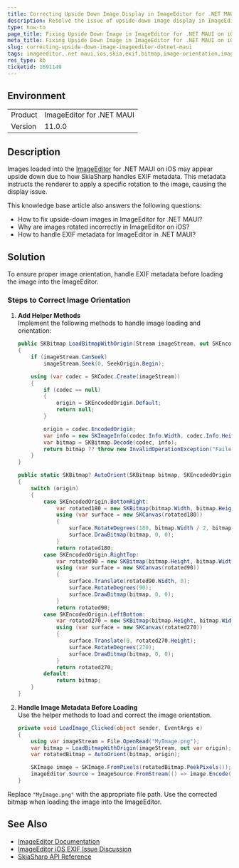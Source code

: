 ```yaml
---
title: Correcting Upside Down Image Display in ImageEditor for .NET MAUI
description: Resolve the issue of upside-down image display in ImageEditor for .NET MAUI on iOS by handling EXIF metadata.
type: how-to
page_title: Fixing Upside Down Image in ImageEditor for .NET MAUI on iOS
meta_title: Fixing Upside Down Image in ImageEditor for .NET MAUI on iOS
slug: correcting-upside-down-image-imageeditor-dotnet-maui
tags: imageeditor,.net maui,ios,skia,exif,bitmap,image-orientation,image-metadata
res_type: kb
ticketid: 1691149
---
```


## Environment

<table>
<tbody>
<tr>
<td> Product </td>
<td> ImageEditor for .NET MAUI </td>
</tr>
<tr>
<td> Version </td>
<td> 11.0.0 </td>
</tr>
</tbody>
</table>

## Description

Images loaded into the [ImageEditor](https://docs.telerik.com/devtools/maui/controls/imageeditor/overview) for .NET MAUI on iOS may appear upside down due to how SkiaSharp handles EXIF metadata. This metadata instructs the renderer to apply a specific rotation to the image, causing the display issue.

This knowledge base article also answers the following questions:
- How to fix upside-down images in ImageEditor for .NET MAUI?
- Why are images rotated incorrectly in ImageEditor on iOS?
- How to handle EXIF metadata for ImageEditor in .NET MAUI?

## Solution

To ensure proper image orientation, handle EXIF metadata before loading the image into the ImageEditor.

### Steps to Correct Image Orientation

1. **Add Helper Methods**  
   Implement the following methods to handle image loading and orientation:

      ```csharp
      public SKBitmap LoadBitmapWithOrigin(Stream imageStream, out SKEncodedOrigin origin)
      {
          if (imageStream.CanSeek)
              imageStream.Seek(0, SeekOrigin.Begin);
      
          using (var codec = SKCodec.Create(imageStream))
          {
              if (codec == null)
              {
                  origin = SKEncodedOrigin.Default; 
                  return null;
              }
      
              origin = codec.EncodedOrigin;
              var info = new SKImageInfo(codec.Info.Width, codec.Info.Height);
              var bitmap = SKBitmap.Decode(codec, info);
              return bitmap ?? throw new InvalidOperationException("Failed to decode the bitmap.");
          }
      }
      
      public static SKBitmap? AutoOrient(SKBitmap bitmap, SKEncodedOrigin origin)
      {
          switch (origin)
          {
              case SKEncodedOrigin.BottomRight:
                  var rotated180 = new SKBitmap(bitmap.Width, bitmap.Height);
                  using (var surface = new SKCanvas(rotated180))
                  {
                      surface.RotateDegrees(180, bitmap.Width / 2, bitmap.Height / 2);
                      surface.DrawBitmap(bitmap, 0, 0);
                  }
                  return rotated180;
              case SKEncodedOrigin.RightTop:
                  var rotated90 = new SKBitmap(bitmap.Height, bitmap.Width);
                  using (var surface = new SKCanvas(rotated90))
                  {
                      surface.Translate(rotated90.Width, 0);
                      surface.RotateDegrees(90);
                      surface.DrawBitmap(bitmap, 0, 0);
                  }
                  return rotated90;
              case SKEncodedOrigin.LeftBottom:
                  var rotated270 = new SKBitmap(bitmap.Height, bitmap.Width);
                  using (var surface = new SKCanvas(rotated270))
                  {
                      surface.Translate(0, rotated270.Height);
                      surface.RotateDegrees(270);
                      surface.DrawBitmap(bitmap, 0, 0);
                  }
                  return rotated270;
              default:
                  return bitmap;
          }
      }
      ```

2. **Handle Image Metadata Before Loading**  
   Use the helper methods to load and correct the image orientation.

      ```csharp
      private void LoadImage_Clicked(object sender, EventArgs e)
      {
          using var imageStream = File.OpenRead("MyImage.png");
          var bitmap = LoadBitmapWithOrigin(imageStream, out var origin);
          var rotatedBitmap = AutoOrient(bitmap, origin);
      
          SKImage image = SKImage.FromPixels(rotatedBitmap.PeekPixels());
          imageEditor.Source = ImageSource.FromStream(() => image.Encode().AsStream());
      }
      ```

Replace `"MyImage.png"` with the appropriate file path. Use the corrected bitmap when loading the image into the ImageEditor.

## See Also

- [ImageEditor Documentation](https://docs.telerik.com/devtools/maui/controls/imageeditor/overview)
- [ImageEditor iOS EXIF Issue Discussion](https://feedback.telerik.com/maui/1600114-imageeditor-some-images-are-rotated-initially-when-displaying-in-the-editor)
- [SkiaSharp API Reference](https://docs.microsoft.com/en-us/dotnet/api/skiasharp)

